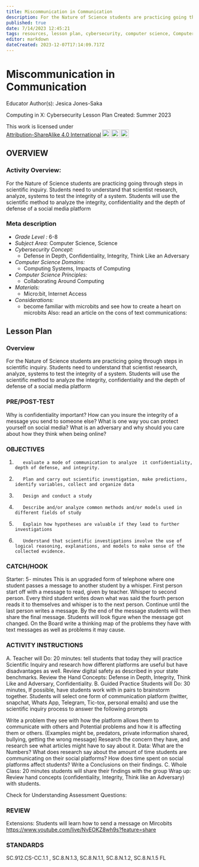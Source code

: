 ```yaml
---
title: Miscommunication in Communication
description: For the Nature of Science students are practicing going through steps in scientific inquiry.  Students need to understand that scientist research, analyze, systems to test the integrity of a system. Students will use the scientific method to analyze the  integrity, confidentiality and the depth of defense   of a social media platform
published: true
date: 7/14/2023 12:45:21
tags: resources, lesson plan, cybersecurity, computer science, Computer Science, Science 
editor: markdown
dateCreated: 2023-12-07T17:14:09.717Z
---
```

# Miscommunication in Communication


Educator Author(s): Jesica Jones-Saka


Computing in X: Cybersecurity Lesson Plan 
Created: Summer 2023


<p xmlns:cc="http://creativecommons.org/ns#" >This work is licensed under <a href="http://creativecommons.org/licenses/by-sa/4.0/?ref=chooser-v1" target="_blank" rel="license noopener noreferrer" style="display:inline-block;">Attribution-ShareAlike 4.0 International<img style="height:22px!important;margin-left:3px;vertical-align:text-bottom;" src="https://mirrors.creativecommons.org/presskit/icons/cc.svg?ref=chooser-v1"><img style="height:22px!important;margin-left:3px;vertical-align:text-bottom;" src="https://mirrors.creativecommons.org/presskit/icons/by.svg?ref=chooser-v1"><img style="height:22px!important;margin-left:3px;vertical-align:text-bottom;" src="https://mirrors.creativecommons.org/presskit/icons/sa.svg?ref=chooser-v1"></a></p>





## OVERVIEW


### Activity Overview:  
For the Nature of Science students are practicing going through steps in scientific inquiry.  Students need to understand that scientist research, analyze, systems to test the integrity of a system. Students will use the scientific method to analyze the  integrity, confidentiality and the depth of defense   of a social media platform


### Meta description
+ *Grade Level :* 6-8 
+ *Subject Area:* Computer Science, Science 
+ *Cybersecurity Concept:* 
   + Defense in Depth, Confidentiality, Integrity, Think Like an Adversary
+ *Computer Science Domains:*
   + Computing Systems, Impacts of Computing
+ *Computer Science Principles:*
   + Collaborating Around Computing
+ *Materials:* 
   + Micro:bit, Internet Access
+ *Considerations:*
   + become familiar with microbits  and see how to create a heart on microbits Also: read an article on the cons of text communications:


## Lesson Plan
### Overview
For the Nature of Science students are practicing going through steps in scientific inquiry.  Students need to understand that scientist research, analyze, systems to test the integrity of a system. Students will use the scientific method to analyze the  integrity, confidentiality and the depth of defense   of a social media platform


### PRE/POST-TEST
Why is confidentiality important?  How can you insure the integrity of a message you send to someone else? What is one way you can protect yourself on social media?  What is an adversary and why should you care about how they think when being online?


### OBJECTIVES
1.        evaluate a mode of communication to analyze  it confidentiality, depth of defense, and integrity. 
2.        Plan and carry out scientific investigation, make predictions, identify variables, collect and organize data
3.        Design and conduct a study 
4.        Describe and/or analyze common methods and/or models used in different fields of study
5.        Explain how hypotheses are valuable if they lead to further investigations
6.        Understand that scientific investigations involve the use of logical reasoning, explanations, and models to make sense of the collected evidence.


### CATCH/HOOK
Starter: 5- minutes This is an upgraded form of telephone where one student passes a message to another student by a whisper.  First person start off with a message to read, given by teacher. Whisper to second person. Every third student writes down what was said the fourth person reads it to themselves and whisper is to the next person.  Continue until the last person writes a message.  By the end of the message students will then share the final message.  Students will look figure when the message got changed.  On the Board write a thinking map of the problems they have with text messages as well as problems it may cause.


### ACTIVITY INSTRUCTIONS
A.        Teacher will Do:  20 minutes: tell students that today they will practice Scientific Inquiry and research how different platforms are useful but have disadvantages as well. Review digital safety as described in your state benchmarks. Review the Hand Concepts:  Defense in Depth,  Integrity, Think Like and Adversary, Confidentiality. 
B.        Guided Practice Students will Do: 30 minutes, If possible, have students work with in pairs to brainstorm together. Students will select one form of communication platform (twitter, snapchat, Whats App, Telegram, Tic-tox, personal emails) and use the scientific inquiry process to answer the following prompts


Write a problem they see with how the platform allows them to communicate with others and Potential problems and how it is affecting them or others. (Examples might be, predators, private information shared, bullying, getting the wrong message)
Research the concern they have, and research see what articles might have to say about it.
Data: What are the Numbers? What does research say about the amount of time students are communicating on their social platforms? How does time spent on social platforms affect students?
Write a Conclusions on their findings.
C. Whole Class: 20 minutes students will share their findings with the group
Wrap up: Review hand concepts (confidentiality, Integrity, Think like an Adversary) with students.


Check for Understanding
Assessment Questions:






### REVIEW
Extensions:  Students will learn how to send a message on Mircobits https://www.youtube.com/live/NvEOKZ8wh9s?feature=share


### STANDARDS        
SC.912.CS-CC.1.1  , SC.8.N.1.3, SC.8.N.1.1, SC.8.N.1.2, SC.8.N.1.5
FL